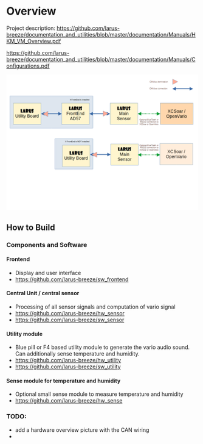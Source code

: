 # Overview
Project description: https://github.com/larus-breeze/documentation_and_utilities/blob/master/documentation/Manuals/HKM_VM_Overview.pdf

https://github.com/larus-breeze/documentation_and_utilities/blob/master/documentation/Manuals/Configurations.pdf

![Systemoverview](documentation/Manuals/Configurations.png)

## How to Build 

### Components and Software
#### Frontend 
- Display and user interface
- https://github.com/larus-breeze/sw_frontend

#### Central Unit  / central sensor
- Processing of all sensor signals and computation of vario signal
- https://github.com/larus-breeze/hw_sensor
- https://github.com/larus-breeze/sw_sensor

#### Utility module    
- Blue pill or F4 based utility module to generate the vario audio sound. Can additionally sense temperature and humidity. 
- https://github.com/larus-breeze/hw_utility
- https://github.com/larus-breeze/sw_utility

#### Sense module for temperature and humidity
- Optional small sense module to measure temperature and humidity
- https://github.com/larus-breeze/hw_sense



### TODO:
- add a hardware overview picture with the CAN wiring
- 
